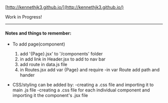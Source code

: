 [http://kennethjk3.github.io/](http://kennethjk3.github.io/)

  Work in Progress!



---
#### Notes and things to remember:
- To add page(component)
  1. add '{Page}.jsx' to '/components' folder
  2. in add link in Header.jsx to add to nav bar
  3. add route in data.js file
  4. in Routes.jsx add var {Page} and require
    -in var Route add path and hander

- CSS/styling can be added by:
  -creating a .css file and importing it to main .js file
  -creating a .css file for each individual component and importing it the component's .jsx file
